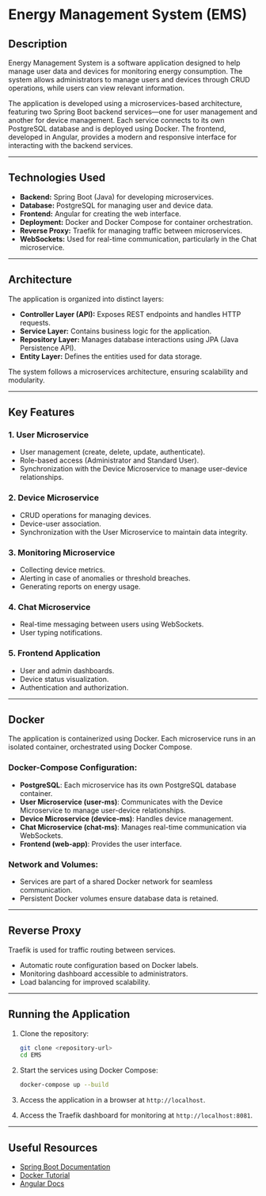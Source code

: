 
# Energy Management System (EMS)

## Description

Energy Management System is a software application designed to help manage user data and devices for monitoring energy consumption. The system allows administrators to manage users and devices through CRUD operations, while users can view relevant information.

The application is developed using a microservices-based architecture, featuring two Spring Boot backend services—one for user management and another for device management. Each service connects to its own PostgreSQL database and is deployed using Docker. The frontend, developed in Angular, provides a modern and responsive interface for interacting with the backend services.

----------

## Technologies Used

-   **Backend:** Spring Boot (Java) for developing microservices.
-   **Database:** PostgreSQL for managing user and device data.
-   **Frontend:** Angular for creating the web interface.
-   **Deployment:** Docker and Docker Compose for container orchestration.
-   **Reverse Proxy:** Traefik for managing traffic between microservices.
-   **WebSockets:** Used for real-time communication, particularly in the Chat microservice.

----------

## Architecture

The application is organized into distinct layers:

-   **Controller Layer (API):** Exposes REST endpoints and handles HTTP requests.
-   **Service Layer:** Contains business logic for the application.
-   **Repository Layer:** Manages database interactions using JPA (Java Persistence API).
-   **Entity Layer:** Defines the entities used for data storage.

The system follows a microservices architecture, ensuring scalability and modularity.

----------

## Key Features

### 1. User Microservice

-   User management (create, delete, update, authenticate).
-   Role-based access (Administrator and Standard User).
-   Synchronization with the Device Microservice to manage user-device relationships.

### 2. Device Microservice

-   CRUD operations for managing devices.
-   Device-user association.
-   Synchronization with the User Microservice to maintain data integrity.

### 3. Monitoring Microservice

-   Collecting device metrics.
-   Alerting in case of anomalies or threshold breaches.
-   Generating reports on energy usage.

### 4. Chat Microservice

-   Real-time messaging between users using WebSockets.
-   User typing notifications.

### 5. Frontend Application

-   User and admin dashboards.
-   Device status visualization.
-   Authentication and authorization.

----------

## Docker

The application is containerized using Docker. Each microservice runs in an isolated container, orchestrated using Docker Compose.

### Docker-Compose Configuration:

-   **PostgreSQL**: Each microservice has its own PostgreSQL database container.
-   **User Microservice (user-ms)**: Communicates with the Device Microservice to manage user-device relationships.
-   **Device Microservice (device-ms)**: Handles device management.
-   **Chat Microservice (chat-ms)**: Manages real-time communication via WebSockets.
-   **Frontend (web-app)**: Provides the user interface.

### Network and Volumes:

-   Services are part of a shared Docker network for seamless communication.
-   Persistent Docker volumes ensure database data is retained.

----------

## Reverse Proxy

Traefik is used for traffic routing between services.

-   Automatic route configuration based on Docker labels.
-   Monitoring dashboard accessible to administrators.
-   Load balancing for improved scalability.

----------

## Running the Application

1.  Clone the repository:
    
    ```sh
    git clone <repository-url>
    cd EMS
    
    ```
    
2.  Start the services using Docker Compose:
    
    ```sh
    docker-compose up --build
    
    ```
    
3.  Access the application in a browser at `http://localhost`.
4.  Access the Traefik dashboard for monitoring at `http://localhost:8081`.

----------

## Useful Resources

-   [Spring Boot Documentation](https://www.baeldung.com/spring-boot)
-   [Docker Tutorial](https://www.docker.com/101-tutorial/)
-   [Angular Docs](https://angular.io/docs)